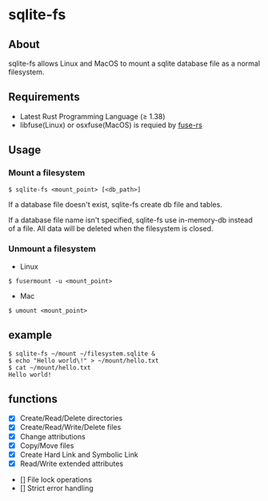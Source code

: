 # sqlite-fs

## About

sqlite-fs allows Linux and MacOS to mount a sqlite database file as a normal filesystem.

## Requirements

- Latest Rust Programming Language (≥ 1.38)
- libfuse(Linux) or osxfuse(MacOS) is requied by [fuse-rs](https://github.com/zargony/fuse-rs)

## Usage
### Mount a filesystem

```
$ sqlite-fs <mount_point> [<db_path>]
```

If a database file doesn't exist, sqlite-fs create db file and tables.

If a database file name isn't specified, sqlite-fs use in-memory-db instead of a file.
All data will be deleted when the filesystem is closed.

### Unmount a filesystem

- Linux

```
$ fusermount -u <mount_point>
```

- Mac

```
$ umount <mount_point>
```

## example
```
$ sqlite-fs ~/mount ~/filesystem.sqlite &
$ echo "Hello world\!" > ~/mount/hello.txt
$ cat ~/mount/hello.txt
Hello world!
```


## functions

- [x] Create/Read/Delete directories
- [x] Create/Read/Write/Delete files
- [x] Change attributions
- [x] Copy/Move files
- [x] Create Hard Link and Symbolic Link
- [x] Read/Write extended attributes
- [] File lock operations
- [] Strict error handling

